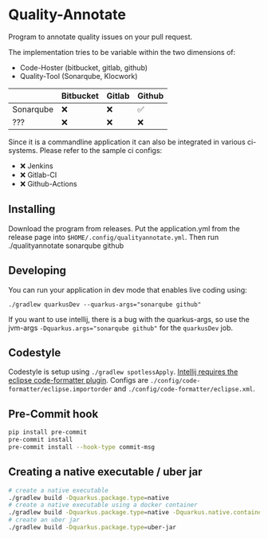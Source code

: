 # Quality-Annotate

Program to annotate quality issues on your pull request.

The implementation tries to be variable within the two dimensions of:

* Code-Hoster (bitbucket, gitlab, github)
* Quality-Tool (Sonarqube, Klocwork)

|           | Bitbucket | Gitlab   | Github   |
|-----------|-----------|----------|----------|
| Sonarqube | &#10060;  | &#10060; | &#9989;  |
| ???       | &#10060;  | &#10060; | &#10060; |

Since it is a commandline application it can also be integrated in various ci-systems. Please refer to the sample ci
configs:

* &#10060; Jenkins
* &#10060; Gitlab-CI
* &#10060; Github-Actions

## Installing

Download the program from releases. Put the application.yml from the release page
into `$HOME/.config/qualityannotate.yml`.
Then run ./qualityannotate sonarqube github

## Developing

You can run your application in dev mode that enables live coding using:

```shell script
./gradlew quarkusDev --quarkus-args="sonarqube github"
```

If you want to use intellij, there is a bug with the quarkus-args, so use the jvm-args
`-Dquarkus.args="sonarqube github"` for the `quarkusDev` job.

## Codestyle

Codestyle is setup using `./gradlew spotlessApply`.
[Intellij requires the eclipse code-formatter plugin](https://plugins.jetbrains.com/plugin/6546-eclipse-code-formatter/versions).
Configs are `./config/code-formatter/eclipse.importorder` and `./config/code-formatter/eclipse.xml`.

## Pre-Commit hook

```sh
pip install pre-commit
pre-commit install
pre-commit install --hook-type commit-msg
```

## Creating a native executable / uber jar

```sh
# create a native executable
./gradlew build -Dquarkus.package.type=native
# create a native executable using a docker container
./gradlew build -Dquarkus.package.type=native -Dquarkus.native.container-build=true
# create an uber jar
./gradlew build -Dquarkus.package.type=uber-jar
```
